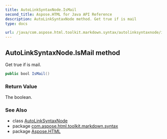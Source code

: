 ```yaml
---
title: AutoLinkSyntaxNode.IsMail
second_title: Aspose.HTML for Java API Reference
description: AutoLinkSyntaxNode method. Get true if is mail
type: docs

url: /java/com.aspose.html.toolkit.markdown.syntax/autolinksyntaxnode/ismail/
---
```

## AutoLinkSyntaxNode.IsMail method

Get true if is mail.

```java
public bool IsMail()
```

### Return Value

The boolean.

### See Also

* class [AutoLinkSyntaxNode](../)
* package [com.aspose.html.toolkit.markdown.syntax](../../../com.aspose.html.toolkit.markdown.syntax/)
* package [Aspose.HTML](../../../)
